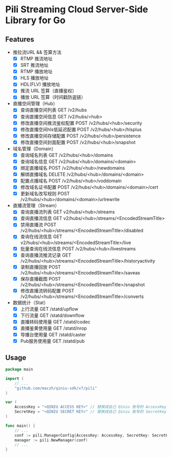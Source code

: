 # Pili Streaming Cloud Server-Side Library for Go

## Features

- 推拉流URL && 签算方法
  - [x] RTMP 推流地址
  - [x] SRT 推流地址
  - [x] RTMP 播放地址
  - [x] HLS 播放地址
  - [x] HDL(FLV) 播放地址
  - [x] 推流 URL 签算（直播鉴权）
  - [x] 播放 URL 签算（时间戳防盗链）

- 直播空间管理（Hub）
  - [x] 查询直播空间列表 GET /v2/hubs
  - [x] 查询直播空间信息 GET /v2/hubs/\<hub>
  - [x] 修改直播空间推流鉴权配置 POST /v2/hubs/\<hub\>/security
  - [x] 修改直播空间hls低延迟配置 POST /v2/hubs/\<hub\>/hlsplus
  - [x] 修改直播空间存储配置 POST /v2/hubs/\<hub\>/persistence
  - [x] 修改直播空间封面配置 POST /v2/hubs/\<hub\>/snapshot

- 域名管理（Domain）
  - [x] 查询域名列表 GET /v2/hubs/\<hub\>/domains
  - [x] 查询域名信息 GET /v2/hubs/\<hub\>/domains/\<domain>
  - [x] 绑定直播域名 POST /v2/hubs/\<hub\>/newdomains
  - [x] 解绑直播域名 DELETE /v2/hubs/\<hub\>/domains/\<domain>
  - [x] 配置点播域名 POST /v2/hubs/\<hub\>/voddomain
  - [x] 修改域名证书配置 POST /v2/hubs/\<hub\>/domains/\<domain\>/cert
  - [x] 更新域名改写规则 POST /v2/hubs/\<hub\>/domains/\<domain\>/urlrewrite

- 直播流管理（Stream）
  - [x] 查询直播流列表 GET v2/hubs/\<hub\>/streams
  - [x] 查询直播流信息 GET v2/hubs/\<hub\>/streams/\<EncodedStreamTitle>
  - [x] 禁用直播流 POST /v2/hubs/\<hub\>/streams/\<EncodedStreamTitle\>/disabled
  - [x] 查询在线流信息 GET v2/hubs/\<hub\>/streams/\<EncodedStreamTitle\>/live
  - [x] 批量查询在线流信息 POST /v2/hubs/\<hub\>/livestreams
  - [x] 查询直播流推流记录 GET /v2/hubs/\<hub\>/streams/\<EncodedStreamTitle\>/historyactivity
  - [x] 录制直播回放 POST /v2/hubs/\<hub\>/streams/\<EncodedStreamTitle\>/saveas
  - [x] 保存直播截图 POST /v2/hubs/\<hub\>/streams/\<EncodedStreamTitle\>/snapshot
  - [x] 修改直播流转码配置 POST /v2/hubs/\<hub\>/streams/\<EncodedStreamTitle\>/converts

- 数据统计（Stat）
  - [x] 上行流量 GET /statd/upflow
  - [x] 下行流量 GET /statd/downflow
  - [x] 直播转码使用量 GET /statd/codec
  - [x] 直播鉴黄使用量 GET /statd/nrop
  - [x] 导播台使用量 GET /statd/caster
  - [x] Pub服务使用量 GET /statd/pub

## Usage

```go
package main

import (
	// ...
	"github.com/maczh/qiniu-sdk/v7/pili"
)

var (
	AccessKey = "<QINIU ACCESS KEY>" // 替换成自己 Qiniu 账号的 AccessKey
	SecretKey = "<QINIU SECRET KEY>" // 替换成自己 Qiniu 账号的 SecretKey
)

func main() {
	// ...
	conf := pili.ManagerConfig{AccessKey: AccessKey, SecretKey: SecretKey}
	manager := pili.NewManager(conf)
	// ...
}
```